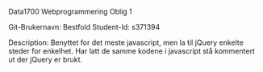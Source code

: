 Data1700 Webprogrammering Oblig 1 

Git-Brukernavn: Bestfold
Student-Id: s371394

Description:
Benyttet for det meste javascript, men la til jQuery enkelte steder for enkelhet. Har latt de samme kodene i javascript stå kommentert ut der jQuery er brukt.
